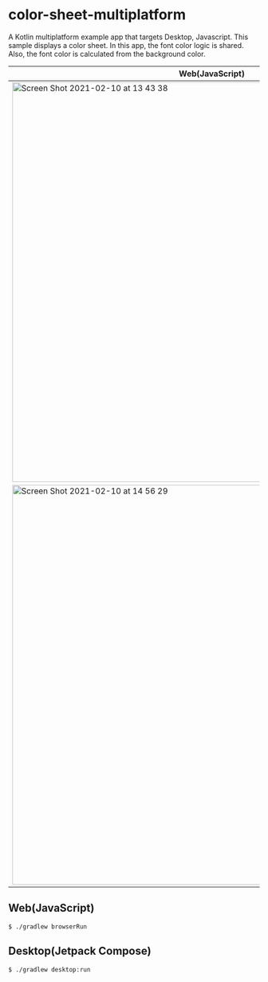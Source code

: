 # color-sheet-multiplatform
A Kotlin multiplatform example app that targets Desktop, Javascript. This sample displays a color sheet. In this app, the font color logic is shared. Also, the font color is calculated from the background color.

|Web(JavaScript)|Desktop(Jetpack Compose)|
|--|--|
|<img width="800" alt="Screen Shot 2021-02-10 at 13 43 38" src="https://user-images.githubusercontent.com/744059/107468716-db6f0d80-6bab-11eb-9660-7a8025bb46ad.png">|<img width="500" alt="Screen Shot 2021-02-10 at 13 47 11" src="https://user-images.githubusercontent.com/744059/107468712-d90cb380-6bab-11eb-9806-31bd1566a9d2.png">|
|<img width="800" alt="Screen Shot 2021-02-10 at 14 56 29" src="https://user-images.githubusercontent.com/744059/107471306-44f11b00-6bb0-11eb-9783-ebc3520e1b20.png">|<img width="500" alt="Screen Shot 2021-02-10 at 14 56 15" src="https://user-images.githubusercontent.com/744059/107471299-43275780-6bb0-11eb-9232-d6146f253605.png">|

## Web(JavaScript)
```
$ ./gradlew browserRun
```


## Desktop(Jetpack Compose)
```
$ ./gradlew desktop:run
```
